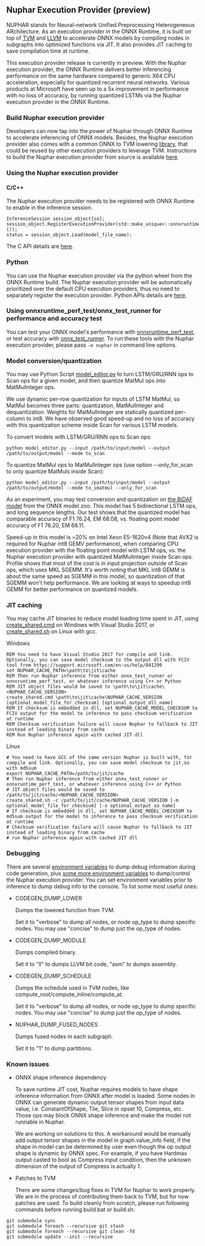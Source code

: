 ## Nuphar Execution Provider (preview)

NUPHAR stands for Neural-network Unified Preprocessing Heterogeneous ARchitecture. As an execution provider in the ONNX Runtime, it is built on top of [TVM](https://github.com/dmlc/tvm) and [LLVM](https://llvm.org) to accelerate ONNX models by compiling nodes in subgraphs into optimized functions via JIT. It also provides JIT caching to save compilation time at runtime. 

This execution provider release is currently in preview. With the Nuphar execution provider, the ONNX Runtime delivers better inferencing performance on the same hardware compared to generic X64 CPU acceleration, especially for quantized recurrent neural networks. Various products at Microsoft have seen up to a 5x improvement in performance with no loss of accuracy, by running quantized LSTMs via the Nuphar execution provider in the ONNX Runtime.

### Build Nuphar execution provider
Developers can now tap into the power of Nuphar through ONNX Runtime to accelerate inferencing of ONNX models. Besides, the Nuphar execution provider also comes with a common ONNX to TVM lowering [library](../../onnxruntime/core/codegen), that could be reused by other execution providers to leverage TVM. Instructions to build the Nuphar execution provider from source is available [here](../../BUILD.md#nuphar).

### Using the Nuphar execution provider
#### C/C++
The Nuphar execution provider needs to be registered with ONNX Runtime to enable in the inference session. 
```
InferenceSession session_object{so};
session_object.RegisterExecutionProvider(std::make_unique<::onnxruntime::NupharExecutionProvider>());
status = session_object.Load(model_file_name);
```
The C API details are [here](../C_API.md#c-api).

### Python
You can use the Nuphar execution provider via the python wheel from the ONNX Runtime build. The Nuphar execution provider will be automatically prioritized over the default CPU execution providers, thus no need to separately register the execution provider. Python APIs details are [here](../python/api_summary.rst#api-summary).

### Using onnxruntime_perf_test/onnx_test_runner for performance and accuracy test
You can test your ONNX model's performance with [onnxruntime_perf_test](../../onnxruntime/test/perftest/README.md), or test accuracy with [onnx_test_runner](../../onnxruntime/test/onnx/README.txt). To run these tools with the Nuphar execution provider, please pass `-e nuphar` in command line options.

### Model conversion/quantization
You may use Python Script [model_editor.py](../../onnxruntime/core/providers/nuphar/scripts/model_editor.py) to turn LSTM/GRU/RNN ops to Scan ops for a given model, and then quantize MatMul ops into MatMulInteger ops.

We use dynamic per-row quantization for inputs of LSTM MatMul, so MatMul becomes three parts: quantization, MatMulInteger and dequantization. Weights for MatMulInteger are statically quantized per-column to int8. We have observed good speed-up and no loss of accuracy with this quantization scheme inside Scan for various LSTM models.

To convert models with LSTM/GRU/RNN ops to Scan ops:
```
python model_editor.py --input /path/to/input/model --output /path/to/output/model --mode to_scan
```

To quantize MatMul ops to MatMulInteger ops (use option --only_for_scan to only quantize MatMuls inside Scan):
```
python model_editor.py --input /path/to/input/model --output /path/to/output/model --mode to_imatmul --only_for_scan
```

As an experiment, you may test conversion and quantization on [the BiDAF model](https://github.com/onnx/models/tree/master/bidaf) from the ONNX model zoo. This model has 5 bidirectional LSTM ops, and long sequence lengths. Our test shows that the quantized model has comparable accuracy of F1 76.24, EM 68.08, vs. floating point model accuracy of F1 76.20, EM 68.11.

Speed-up in this model is ~20% on Intel Xeon E5-1620v4 (Note that AVX2 is required for Nuphar int8 GEMV performance), when comparing CPU execution provider with the floating point model with LSTM ops, vs. the Nuphar execution provider with quantized MatMulInteger inside Scan ops. Profile shows that most of the cost is in input projection outside of Scan ops, which uses MKL SGEMM. It's worth noting that MKL int8 GEMM is about the same speed as SGEMM in this model, so quantization of that SGEMM won't help performance. We are looking at ways to speedup int8 GEMM for better performance on quantized models.

### JIT caching
You may cache JIT binaries to reduce model loading time spent in JIT, using [create_shared.cmd](../../onnxruntime/core/providers/nuphar/scripts/create_shared.cmd) on Windows with Visual Studio 2017, or [create_shared.sh](../../onnxruntime/core/providers/nuphar/scripts/create_shared.sh) on Linux with gcc.

Windows
```
REM You need to have Visual Studio 2017 for compile and link. Optionally, you can save model checksum to the output dll with FCIV tool from https://support.microsoft.com/en-us/help/841290
set NUPHAR_CACHE_PATH=\path\to\jit\cache
REM Then run Nuphar inference from either onnx_test_runner or onnxruntime_perf_test, or whatever inference using C++ or Python
REM JIT object files would be saved to \path\to\jit\cache\<NUPHAR_CACHE_VERSION>
create_shared.cmd \path\to\jit\cache\NUPHAR_CACHE_VERSION [optional_model_file_for_checksum] [optional_output_dll_name]
REM If checksum is embedded in dll, set NUPHAR_CACHE_MODEL_CHECKSUM to FCIV output for the model to inference to pass checksum verification at runtime
REM Checksum verification failure will cause Nuphar to fallback to JIT instead of loading binary from cache
REM Run Nuphar inference again with cached JIT dll
```

Linux
```
# You need to have GCC of the same version Nuphar is built with, for compile and link. Optionally, you can save model checksum to jit.so with md5sum
export NUPHAR_CACHE_PATH=/path/to/jit/cache
# Then run Nuphar inference from either onnx_test_runner or onnxruntime_perf_test, or whatever inference using C++ or Python
# JIT object files would be saved to /path/to/jit/cache/<NUPHAR_CACHE_VERSION>
create_shared.sh -c /path/to/jit/cache/NUPHAR_CACHE_VERSION [-m optional_model_file_for_checksum] [-o optional_output_so_name]
# If checksum is embedded in dll, set NUPHAR_CACHE_MODEL_CHECKSUM to md5sum output for the model to inference to pass checksum verification at runtime
# Checksum verification failure will cause Nuphar to fallback to JIT instead of loading binary from cache
# run Nuphar inference again with cached JIT dll
```

### Debugging
There are several [environment variables](../../onnxruntime/core/codegen/common/settings.h) to dump debug information during code generation, plus [some more environment variables](../../onnxruntime/core/providers/nuphar/common/nuphar_settings.h) to dump/control the Nuphar execution provider. You can set environment variables prior to inference to dump debug info to the console. To list some most useful ones:
* CODEGEN_DUMP_LOWER

    Dumps the lowered function from TVM.

    Set it to "verbose" to dump all nodes, or node op_type to dump specific nodes. You may use "concise" to dump just the op_type of nodes.

* CODEGEN_DUMP_MODULE

    Dumps compiled binary.

    Set it to "ll" to dumps LLVM bit code, "asm" to dumps assembly.

* CODEGEN_DUMP_SCHEDULE

    Dumps the schedule used in TVM nodes, like compute_root/compute_inline/compute_at.

    Set it to "verbose" to dump all nodes, or node op_type to dump specific nodes. You may use "concise" to dump just the op_type of nodes.

* NUPHAR_DUMP_FUSED_NODES

    Dumps fused nodes in each subgraph.

    Set it to "1" to dump partitions.

### Known issues
* ONNX shape inference dependency

    To save runtime JIT cost, Nuphar requires models to have shape inference information from ONNX after model is loaded. Some nodes in ONNX can generate dynamic output tensor shapes from input data value, i.e. ConstantOfShape, Tile, Slice in opset 10, Compress, etc. Those ops may block ONNX shape inference and make the model not runnable in Nuphar.

    We are working on solutions to this. A workaround would be manually add output tensor shapes in the model in graph.value_info field, if the shape in model can be determined by user even though the op output shape is dynamic by ONNX spec. For example, if you have Hardmax output casted to bool as Compress input condition, then the unknown dimension of the output of Compress is actually 1.

* Patches to TVM

    There are some changes/bug fixes in TVM for Nuphar to work properly. We are in the process of contributing them back to TVM, but for now patches are used. To build cleanly from scratch, please run following commands before running build.bat or build.sh:
```
git submodule sync
git submodule foreach --recursive git stash
git submodule foreach --recursive git clean -fd
git submodule update --init --recursive
```